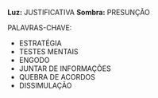 **Luz:** JUSTIFICATIVA
**Sombra:** PRESUNÇÃO

PALAVRAS-CHAVE:
- ESTRATÉGIA
- TESTES MENTAIS
- ENGODO
- JUNTAR DE INFORMAÇÕES
- QUEBRA DE ACORDOS
- DISSIMULAÇÃO